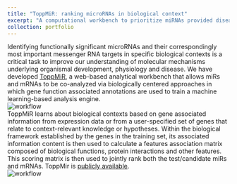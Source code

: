 ```yaml
---
title: "ToppMiR: ranking microRNAs in biological context"
excerpt: "A computational workbench to prioritize miRNAs provided disease context represented by messengerRNA targets.<br/><img src='/images/toppmir_net.png'>"
collection: portfolio
---
```

Identifying functionally significant microRNAs and their correspondingly most important messenger RNA targets in specific biological contexts is a critical task to improve our understanding of molecular mechanisms underlying organismal development, physiology and disease. We have developed [ToppMiR](https://academic.oup.com/nar/article/42/W1/W107/2437383), a web-based analytical workbench that allows miRs and mRNAs to be co-analyzed via biologically centered approaches in which gene function associated annotations are used to train a machine learning-based analysis engine.  
![workflow](https://chaozhongyinxiang.github.io/images/toppmir_work.png)
<br/>
ToppMiR learns about biological contexts based on gene associated information from expression data or from a user-specified set of genes that relate to context-relevant knowledge or hypotheses. Within the biological framework established by the genes in the training set, its associated information content is then used to calculate a features association matrix composed of biological functions, protein interactions and other features. This scoring matrix is then used to jointly rank both the test/candidate miRs and mRNAs. ToppMir is [publicly available](https://toppmir.cchmc.org/).
<br/>
![workflow](https://chaozhongyinxiang.github.io/images/toppmir_rank.png)
<br/>
